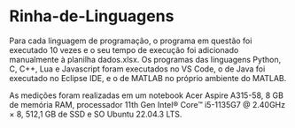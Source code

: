 # Rinha-de-Linguagens

Para cada linguagem de programação, o programa em questão foi executado 10 vezes e o seu tempo de execução foi adicionado manualmente à planilha dados.xlsx.
Os programas das linguagens Python, C, C++, Lua e Javascript foram executados no VS Code, o de Java foi executado no Eclipse IDE, e o de MATLAB no próprio ambiente do MATLAB.

As medições foram realizadas em um notebook Acer Aspire A315-58, 8 GB de memória RAM, processador 11th Gen Intel® Core™ i5-1135G7 @ 2.40GHz × 8, 512,1 GB de SSD e SO
Ubuntu 22.04.3 LTS.
